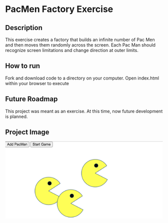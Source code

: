 # PacMen Factory Exercise
## Description
This exercise creates a factory that builds an infinite number of Pac Men and then moves them randomly across the screen.  Each Pac Man should recognize screen limitations and change direction at outer limits.
## How to run
Fork and download code to a directory on your computer.  Open index.html within your browser to execute
## Future Roadmap
This project was meant as an exercise.  At this time, now future development is planned.
## Project Image

<img src="PacMen.png" alt="Pac Men Factory">

